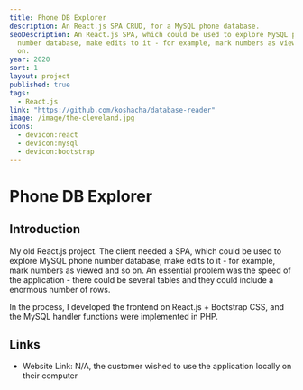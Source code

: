 ```yaml
---
title: Phone DB Explorer
description: An React.js SPA CRUD, for a MySQL phone database.
seoDescription: An React.js SPA, which could be used to explore MySQL phone
  number database, make edits to it - for example, mark numbers as viewed and so
  on.
year: 2020
sort: 1
layout: project
published: true
tags:
  - React.js
link: "https://github.com/koshacha/database-reader"
image: /image/the-cleveland.jpg
icons:
  - devicon:react
  - devicon:mysql
  - devicon:bootstrap
---
```


# Phone DB Explorer

## Introduction

My old React.js project. The client needed a SPA, which could be used to explore MySQL phone number database, make edits to it - for example, mark numbers as viewed and so on. An essential problem was the speed of the application - there could be several tables and they could include a enormous number of rows.

In the process, I developed the frontend on React.js + Bootstrap CSS, and the MySQL handler functions were implemented in PHP.

## Links

- Website Link: N/A, the customer wished to use the application locally on their computer
